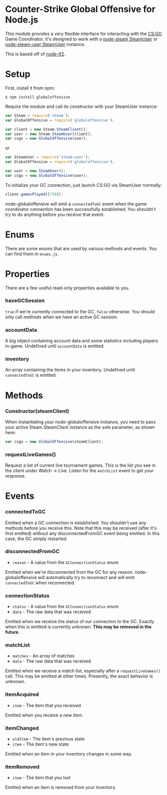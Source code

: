 # Counter-Strike Global Offensive for Node.js

This module provides a very flexible interface for interacting with the [CS:GO](http://store.steampowered.com/app/730)
Game Coordinator. It's designed to work with a
[node-steam SteamUser](https://github.com/seishun/node-steam/tree/master/lib/handlers/user) or
[node-steam-user SteamUser](https://github.com/DoctorMcKay/node-steam-user) instance.

This is based off of [node-tf2](https://github.com/DoctorMcKay/node-tf2).

# Setup

First, install it from npm:

	$ npm install globaloffensive

Require the module and call its constructor with your SteamUser instance:

```js
var Steam = require('steam');
var GlobalOffensive = require('globaloffensive');

var client = new Steam.SteamClient();
var user = new Steam.SteamUser(client);
var csgo = new GlobalOffensive(user);
```

or

```js
var SteamUser = require('steam-user');
var GlobalOffensive = require('globaloffensive');

var user = new SteamUser();
var csgo = new GlobalOffensive(user);
```

To initialize your GC connection, just launch CS:GO via SteamUser normally:

```js
client.gamesPlayed([730]);
```

node-globaloffensive will emit a `connectedToGC` event when the game coordinator connection has been successfully
established. You shouldn't try to do anything before you receive that event.

# Enums

There are some enums that are used by various methods and events. You can find them in `enums.js`.

# Properties

There are a few useful read-only properties available to you.

### haveGCSession

`true` if we're currently connected to the GC, `false` otherwise. You should only call methods when we have an active GC session.

### accountData

A big object containing account data and some statistics including players in-game. Undefined until `accountData` is emitted.

### inventory

An array containing the items in your inventory. Undefined until `connectedToGC` is emitted.

# Methods

### Constructor(steamClient)

When instantiating your node-globaloffensive instance, you need to pass your active Steam.SteamClient instance as the sole parameter, as shown here:

```js
var csgo = new GlobalOffensive(steamClient);
```

### requestLiveGames()

Request a list of current live tournament games. This is the list you see in the client under Watch -> Live. Listen for the `matchList` event to get your response.

# Events

### connectedToGC

Emitted when a GC connection is established. You shouldn't use any methods before you receive this. Note that this may be received (after it's first emitted) without any disconnectedFromGC event being emitted. In this case, the GC simply restarted.

### disconnectedFromGC

- `reason` - A value from the `GCConnectionStatus` enum

Emitted when we're disconnected from the GC for any reason. node-globaloffensive will automatically try to reconnect and will emit `connectedToGC` when reconnected.

### connectionStatus

- `status` - A value from the `GCConnectionStatus` enum
- `data` - The raw data that was received

Emitted when we receive the status of our connection to the GC. Exactly when this is emitted is currently unknown. **This may be removed in the future.**

### matchList

- `matches` - An array of matches
- `data` - The raw data that was received

Emitted when we receive a match list, especially after a `requestLiveGames()` call. This may be emitted at other times. Presently, the exact behavior is unknown.

### itemAcquired

- `item` - The item that you received

Emitted when you receive a new item.

### itemChanged

- `oldItem` - The item's previous state
- `item` - The item's new state

Emitted when an item in your inventory changes in some way.

### itemRemoved

- `item` - The item that you lost

Emitted when an item is removed from your inventory.
